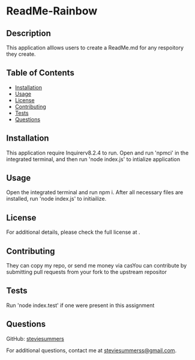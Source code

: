 
# ReadMe-Rainbow

## Description

This application alllows users to create a ReadMe.md for any respoitory they create.

## Table of Contents

- [Installation](#installation)
- [Usage](#usage)
- [License](#license)
- [Contributing](#contributing)
- [Tests](#tests)
- [Questions](#questions)

## Installation

This application require Inquirerv8.2.4 to run. Open and run 'npmci' in the integrated terminal, and then run 'node index.js' to intialize application        

## Usage

Open the integrated terminal and run npm i. After all necessary files are installed, run 'node index.js' to initiailize.

## License





For additional details, please check the full license at .

## Contributing

They can copy my repo, or send me money via casYou can contribute by submitting pull requests from your fork to the upstream repositor

## Tests

Run 'node index.test' if one were present in this assignment

## Questions

GitHub: [steviesummers](https://github.com/steviesummers)

For additional questions, contact me at steviesummerss@gmail.com.
